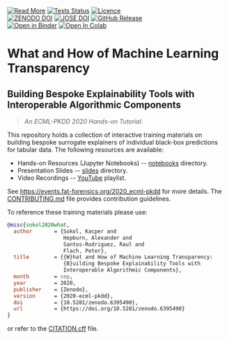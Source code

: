 [![Read More](https://img.shields.io/badge/read-more-blue)](https://events.fat-forensics.org/2020_ecml-pkdd)
[![Tests Status](https://github.com/fat-forensics/Surrogates-Tutorial/actions/workflows/tests.yml/badge.svg)](https://github.com/fat-forensics/Surrogates-Tutorial/actions/workflows/tests.yml)
[![Licence](https://img.shields.io/badge/licence-CC%20BY--NC--SA%204.0-red)](LICENCE)  
[![ZENODO DOI](https://zenodo.org/badge/472186940.svg)](https://zenodo.org/badge/latestdoi/472186940)
[![JOSE DOI](https://jose.theoj.org/papers/d58625bd4c600da866522c879986b18f/status.svg)](https://jose.theoj.org/papers/d58625bd4c600da866522c879986b18f)
[![GitHub Release](https://img.shields.io/github/v/release/fat-forensics/Surrogates-Tutorial?display_name=tag&logo=github)](https://github.com/fat-forensics/Surrogates-Tutorial/releases/latest)  
[![Open in Binder](https://mybinder.org/badge_logo.svg)](https://mybinder.org/v2/gh/fat-forensics/Surrogates-Tutorial/master?filepath=notebooks)
[![Open In Colab](https://colab.research.google.com/assets/colab-badge.svg)](https://colab.research.google.com/github/fat-forensics/Surrogates-Tutorial/blob/master/)

# What and How of Machine Learning Transparency #
## Building Bespoke Explainability Tools with Interoperable Algorithmic Components ##

> *An ECML-PKDD 2020 Hands-on Tutorial.*

This repository holds a collection of interactive training materials on
building bespoke surrogate explainers of individual black-box predictions
for tabular data.
The following resources are available:

* Hands-on Resources (Jupyter Notebooks) -- [notebooks](notebooks) directory.
* Presentation Slides -- [slides](slides) directory.
* Video Recordings -- [YouTube][yt] playlist.

See <https://events.fat-forensics.org/2020_ecml-pkdd> for more details.
The [CONTRIBUTING.md](CONTRIBUTING.md) file provides contribution guidelines.

To reference these training materials please use:
```bibtex
@misc{sokol2020what,
  author       = {Sokol, Kacper and
                  Hepburn, Alexander and
                  Santos-Rodriguez, Raul and
                  Flach, Peter},
  title        = {{W}hat and How of Machine Learning Transparency:
                  {B}uilding Bespoke Explainability Tools with
                  Interoperable Algorithmic Components},
  month        = sep,
  year         = 2020,
  publisher    = {Zenodo},
  version      = {2020-ecml-pkdd},
  doi          = {10.5281/zenodo.6395490},
  url          = {https://doi.org/10.5281/zenodo.6395490}
}
```
or refer to the [CITATION.cff](CITATION.cff) file.

[yt]: https://www.youtube.com/playlist?list=PLgdhPOmeUNm0H2XTQECK3wabnDohZURLK

